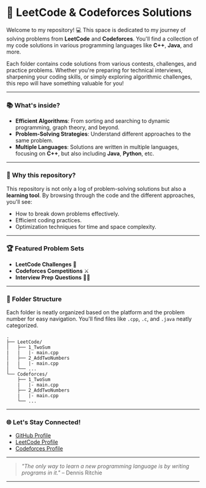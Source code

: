 

# 🚀  LeetCode & Codeforces Solutions

Welcome to my repository! 💻 This space is dedicated to my journey of solving problems from **LeetCode** and **Codeforces**. You'll find a collection of my code solutions in various programming languages like **C++**, **Java**, and more.

Each folder contains code solutions from various contests, challenges, and practice problems. Whether you're preparing for technical interviews, sharpening your coding skills, or simply exploring algorithmic challenges, this repo will have something valuable for you!

---

### 📚 What's inside?

- **Efficient Algorithms**: From sorting and searching to dynamic programming, graph theory, and beyond.
- **Problem-Solving Strategies**: Understand different approaches to the same problem.
- **Multiple Languages**: Solutions are written in multiple languages, focusing on **C++**, but also including **Java**, **Python**, etc.

---

### 🌟 Why this repository?

This repository is not only a log of problem-solving solutions but also a **learning tool**. By browsing through the code and the different approaches, you'll see:

- How to break down problems effectively.
- Efficient coding practices.
- Optimization techniques for time and space complexity.

---

### 🏆 Featured Problem Sets

- **LeetCode Challenges** 🧠
- **Codeforces Competitions** ⚔️
- **Interview Prep Questions** 👨‍💻

---

### 📂 Folder Structure

Each folder is neatly organized based on the platform and the problem number for easy navigation. You'll find files like `.cpp`, `.c`, and `.java` neatly categorized.

```
.
├── LeetCode/
│   ├── 1_TwoSum
|   |   |- main.cpp
│   ├── 2_AddTwoNumbers
|   |   |- main.cpp
│   └── ...
└── Codeforces/
    ├── 1_TwoSum
    |   |- main.cpp
    ├── 2_AddTwoNumbers
    |   |- main.cpp
    └── ...
```
---

### 🌐 Let's Stay Connected!

- [GitHub Profile](https://github.com/thexayotbe)
- [LeetCode Profile](https://leetcode.com/u/1the_xayotbe_/)
- [Codeforces Profile](https://codeforces.com/profile/absolute00)

---

> _"The only way to learn a new programming language is by writing programs in it."_ – Dennis Ritchie

---



